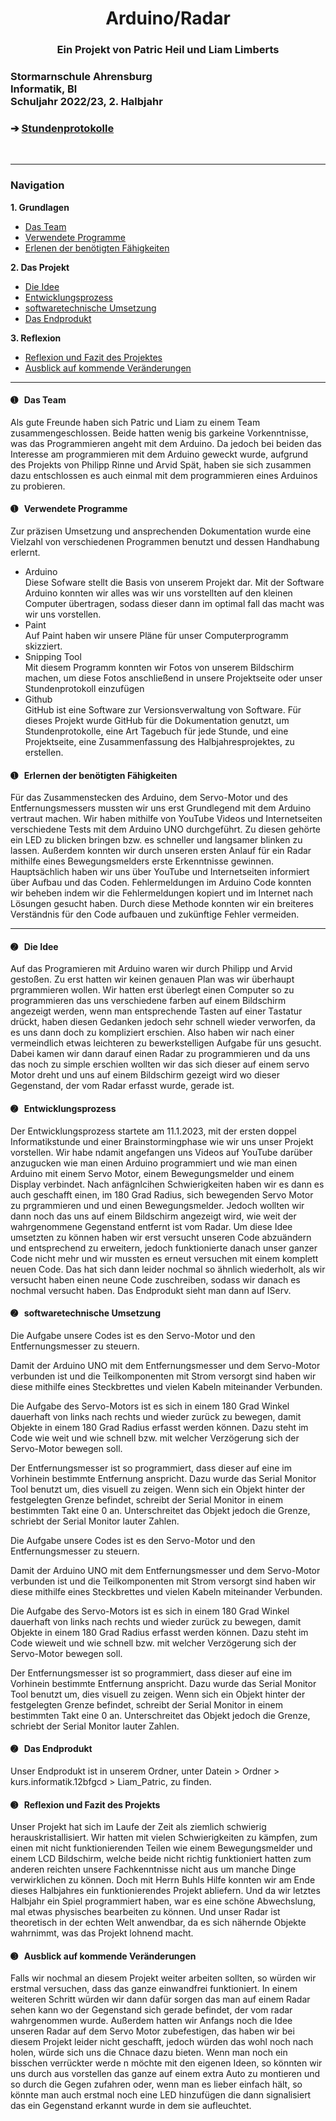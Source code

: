 <head>
<h1 align="center">Arduino/Radar</h1> 
</head>
<h3 align="center"> Ein Projekt von Patric Heil und Liam Limberts</h3>
<h3 align="left">Stormarnschule Ahrensburg <br/> Informatik, Bl <br/> Schuljahr 2022/23, 2. Halbjahr </br> </h3> </div>
<h3 align="left"> &#10132; <a href="https://github.com/liamlimberts/Schulprojekt"> Stundenprotokolle</a> </h3> 

<br>
<hr>
<h3>Navigation</h3>

<b>1. Grundlagen</b>	

<ul>
	<li> <a href="#Team"> Das Team </a> </li>
	<li> <a href="#Programme"> Verwendete Programme </a> </li>
	<li> <a href="#Lernprozess"> Erlenen der benötigten Fähigkeiten </a> </li>
</ul>

<b>2. Das Projekt</b>	

<ul>
	<li> <a href="#Idee"> Die Idee </a> </li> 
	<li> <a href="#Entwicklungsprozess"> Entwicklungsprozess </a> </li>
	<li> <a href="#Software"> softwaretechnische Umsetzung </a> </li> 
	<li> <a href="#Produkt"> Das Endprodukt </a> </li>
</ul>

<b>3. Reflexion</b>

<ul>
	<li> <a href="#Reflexion"> Reflexion und Fazit des Projektes </a> </li>
	<li> <a href="#Ausblick"> Ausblick auf kommende Veränderungen </a> </li>
</ul>

<hr>

<h4> <a id="Team"> &#10122; &nbsp Das Team</a> </h4>
Als gute Freunde haben sich Patric und Liam zu einem Team zusammengeschlossen. Beide hatten wenig bis garkeine Vorkenntnisse, was das Programmieren angeht mit dem Arduino. Da jedoch bei beiden das Interesse am programmieren mit dem Arduino geweckt wurde, aufgrund des Projekts von Philipp Rinne und Arvid Spät, haben sie sich zusammen dazu entschlossen es auch einmal mit dem programmieren eines Arduinos zu probieren. 

<h4> <a id="Programme"> &#10122; &nbsp Verwendete Programme</a> </h4>
Zur präzisen Umsetzung und ansprechenden Dokumentation wurde eine Vielzahl von verschiedenen Programmen benutzt und dessen Handhabung erlernt.

<ul>
	<li>Arduino </li>
	Diese Sofware stellt die Basis von unserem Projekt dar. Mit der Software Arduino konnten wir alles was wir uns vorstellten auf den kleinen Computer übertragen, sodass dieser dann im optimal fall das macht was wir uns vorstellen.
	<li>Paint </li>
	Auf Paint haben wir unsere Pläne  für unser Computerprogramm skizziert.
	<li>Snipping Tool </li>
	Mit diesem Programm konnten wir Fotos von unserem Bildschirm machen, um diese Fotos anschließend in unsere Projektseite oder unser Stundenprotokoll einzufügen
	<li>Github </li>
	GitHub ist eine Software zur Versionsverwaltung von Software. Für dieses Projekt wurde GitHub für die Dokumentation genutzt, um Stundenprotokolle, eine Art Tagebuch für jede Stunde, und eine Projektseite, eine Zusammenfassung des Halbjahresprojektes, zu erstellen. 

</ul>

	
	
	
<h4> <a id="Lernprozess"> &#10122; &nbsp Erlernen der benötigten Fähigkeiten</a> </h4>
Für das Zusammenstecken des Arduino, dem Servo-Motor und des Entfernungsmessers mussten wir uns erst Grundlegend mit dem Arduino vertraut machen. Wir haben mithilfe von YouTube Videos und Internetseiten verschiedene Tests mit dem Arduino UNO durchgeführt. Zu diesen gehörte ein LED zu blicken bringen bzw. es schneller und langsamer blinken zu lassen. Außerdem konnten wir durch unseren ersten Anlauf für ein Radar mithilfe eines Bewegungsmelders erste Erkenntnisse gewinnen. Hauptsächlich haben wir uns über YouTube und Internetseiten informiert über Aufbau und das Coden. Fehlermeldungen im Arduino Code konnten wir beheben indem wir die Fehlermeldungen kopiert und im Internet nach Lösungen gesucht haben. Durch diese Methode konnten wir ein breiteres Verständnis für den Code aufbauen und zukünftige Fehler vermeiden.



<hr>

<h4> <a id="Idee"> &#10123; &nbsp Die Idee</a> </h4>

Auf das Programieren mit Arduino waren wir durch Philipp und Arvid gestoßen. Zu erst hatten wir keinen genauen Plan was wir überhaupt prgrammieren wollen. Wir hatten erst überlegt einen Computer so zu programmieren das uns verschiedene farben auf einem Bildschirm angezeigt werden, wenn man entsprechende Tasten auf einer Tastatur drückt, haben diesen Gedanken jedoch sehr schnell wieder verworfen, da es uns dann doch zu kompliziert erschien. Also haben wir nach einer vermeindlich etwas leichteren zu bewerkstelligen Aufgabe für uns gesucht. Dabei kamen wir dann darauf einen Radar zu programmieren und da uns das noch zu simple erschien wollten wir das sich dieser auf einem servo Motor dreht und uns auf einem Bildschirm gezeigt wird wo dieser Gegenstand, der vom Radar erfasst wurde, gerade ist.


<h4> <a id="Entwicklungsprozess"> &#10123; &nbsp Entwicklungsprozess</a> </h4>

Der Entwicklungsprozess startete am 11.1.2023, mit der ersten doppel Informatikstunde und einer Brainstormingphase wie wir uns unser Projekt vorstellen. Wir habe ndamit angefangen uns Videos auf YouTube darüber anzugucken wie man einen Arduino programmiert und wie man einen Arduino mit einem Servo Motor, einem Bewegungsmelder und einem Display verbindet. Nach anfägnlcihen Schwierigkeiten haben wir es dann es auch geschafft einen, im 180 Grad Radius, sich bewegenden Servo Motor zu  prgrammieren und und einen Bewegungsmelder. Jedoch wollten wir dann noch das uns auf einem Bildschirm angezeigt wird, wie weit der wahrgenommene Gegenstand entfernt ist vom Radar. Um diese Idee umsetzten zu können haben wir erst versucht unseren Code abzuändern und entsprechend zu erweitern, jedoch funktionierte danach unser ganzer Code nicht mehr und wir mussten es erneut versuchen mit einem komplett neuen Code. Das hat sich dann leider nochmal so ähnlich wiederholt, als wir versucht haben einen neune Code zuschreiben, sodass wir danach es nochmal versucht haben. Das Endprodukt sieht man dann auf IServ.

<h4> <a id="Software"> &#10123; &nbsp softwaretechnische Umsetzung </a> </h4>
Die Aufgabe unsere Codes ist es den Servo-Motor und den Entfernungsmesser zu steuern.

Damit der Arduino UNO mit dem Entfernungsmesser und dem Servo-Motor verbunden ist und die Teilkomponenten mit Strom versorgt sind haben wir diese mithilfe eines Steckbrettes und vielen Kabeln miteinander Verbunden.

Die Aufgabe des Servo-Motors ist es sich in einem 180 Grad Winkel dauerhaft von links nach rechts und wieder zurück zu bewegen, damit Objekte in einem 180 Grad Radius erfasst werden können. Dazu steht im Code wie weit und wie schnell bzw. mit welcher Verzögerung sich der Servo-Motor bewegen soll. 

Der Entfernungsmesser ist so programmiert, dass dieser auf eine im Vorhinein bestimmte Entfernung anspricht. Dazu wurde das Serial Monitor Tool benutzt um, dies visuell zu zeigen. Wenn sich ein Objekt hinter der festgelegten Grenze befindet, schreibt der Serial Monitor in einem bestimmten Takt eine 0 an. Unterschreitet das Objekt jedoch die Grenze, schriebt der Serial Monitor lauter Zahlen.

Die Aufgabe unsere Codes ist es den Servo-Motor und den Entfernungsmesser zu steuern.

Damit der Arduino UNO mit dem Entfernungsmesser und dem Servo-Motor verbunden ist und die Teilkomponenten mit Strom versorgt sind haben wir diese mithilfe eines Steckbrettes und vielen Kabeln miteinander Verbunden.

Die Aufgabe des Servo-Motors ist es sich in einem 180 Grad Winkel dauerhaft von links nach rechts und wieder zurück zu bewegen, damit Objekte in einem 180 Grad Radius erfasst werden können. Dazu steht im Code wieweit und wie schnell bzw. mit welcher Verzögerung sich der Servo-Motor bewegen soll. 

Der Entfernungsmesser ist so programmiert, dass dieser auf eine im Vorhinein bestimmte Entfernung anspricht. Dazu wurde das Serial Monitor Tool benutzt um, dies visuell zu zeigen. Wenn sich ein Objekt hinter der festgelegten Grenze befindet, schreibt der Serial Monitor in einem bestimmten Takt eine 0 an. Unterschreitet das Objekt jedoch die Grenze, schriebt der Serial Monitor lauter Zahlen.



		
<h4> <a id="Produkt"> &#10123; &nbsp Das Endprodukt </a> </h4>

Unser Endprodukt ist in unserem Ordner, unter Datein > Ordner > kurs.informatik.12bfgcd > Liam_Patric, zu finden.

<h4> <a id="Reflexion"> &#10124; &nbsp Reflexion und Fazit des Projekts </a> </h4>

Unser Projekt hat sich im Laufe der Zeit als ziemlich schwierig herauskristallisiert. Wir hatten mit vielen Schwierigkeiten zu kämpfen, zum einen mit nicht funktionierenden Teilen wie einem Bewegungsmelder und einem LCD Bildschirm, welche beide nicht richtig funktioniert hatten zum anderen reichten unsere Fachkenntnisse nicht aus um manche Dinge verwirklichen zu können. Doch mit Herrn Buhls Hilfe konnten wir am Ende dieses Halbjahres ein funktionierendes Projekt abliefern. Und da wir letztes Halbjahr ein Spiel programmiert haben, war es eine schöne Abwechslung, mal etwas physisches bearbeiten zu können. Und unser Radar ist theoretisch in der echten Welt anwendbar, da es sich nähernde Objekte wahrnimmt, was das Projekt lohnend macht.


<h4> <a id="Ausblick"> &#10124; &nbsp Ausblick auf kommende Veränderungen </a> </h4>


Falls wir nochmal an diesem Projekt weiter arbeiten sollten, so würden wir erstmal versuchen, dass das ganze einwandfrei funktioniert. In einem weiteren Schritt würden wir dann dafür sorgen das man auf einem Radar sehen kann wo der Gegenstand sich gerade befindet, der vom radar wahrgenommen wurde. Außerdem hatten wir Anfangs noch die Idee unseren Radar auf dem Servo Motor zubefestigen, das haben wir bei diesem Projekt leider nicht geschafft, jedoch würden das wohl noch nach holen, würde sich uns die Chnace dazu bieten. Wenn man noch ein bisschen verrückter werde n möchte mit den eigenen Ideen, so könnten wir uns durch aus vorstellen das ganze auf einem extra Auto zu montieren und so durch die Gegen zufahren oder, wenn man es lieber einfach hält, so könnte man auch erstmal noch eine LED hinzufügen die dann signalisiert das ein Gegenstand erkannt wurde in dem sie aufleuchtet.

	
	
